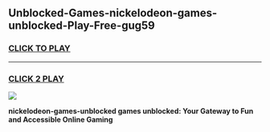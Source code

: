 
## Unblocked-Games-nickelodeon-games-unblocked-Play-Free-gug59
<h3>
<a href="https://premium76.site?title=nickelodeon-games-unblocked&ref=19M">CLICK TO PLAY</a></h3>
<hr>

<h3>
<a href="https://premium76.site?title=nickelodeon-games-unblocked&ref=19M">CLICK 2 PLAY</a>
  
</h3>

<a href="https://premium76.site?title=nickelodeon-games-unblocked&ref=19M"><img src="https://clearcache.store/games.png"></a>


**nickelodeon-games-unblocked games unblocked: Your Gateway to Fun and Accessible Online Gaming**

